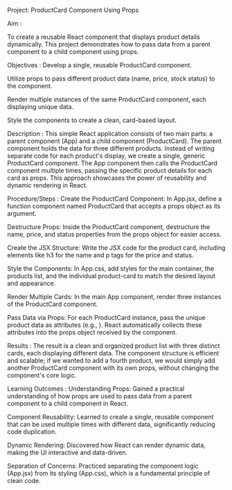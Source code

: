 Project: ProductCard Component Using Props

Aim : 

To create a reusable React component that displays product details dynamically. This project demonstrates how to pass data from a parent component to a child component using props.


Objectives : 
Develop a single, reusable ProductCard component.

Utilize props to pass different product data (name, price, stock status) to the component.

Render multiple instances of the same ProductCard component, each displaying unique data.

Style the components to create a clean, card-based layout.


Description : 
This simple React application consists of two main parts: a parent component (App) and a child component (ProductCard). The parent component holds the data for three different products. Instead of writing separate code for each product's display, we create a single, generic ProductCard component. The App component then calls the ProductCard component multiple times, passing the specific product details for each card as props. This approach showcases the power of reusability and dynamic rendering in React.


Procedure/Steps : 
Create the ProductCard Component: In App.jsx, define a function component named ProductCard that accepts a props object as its argument.

Destructure Props: Inside the ProductCard component, destructure the name, price, and status properties from the props object for easier access.

Create the JSX Structure: Write the JSX code for the product card, including elements like h3 for the name and p tags for the price and status.

Style the Components: In App.css, add styles for the main container, the products list, and the individual product-card to match the desired layout and appearance.

Render Multiple Cards: In the main App component, render three instances of the ProductCard component.

Pass Data via Props: For each ProductCard instance, pass the unique product data as attributes (e.g., <ProductCard name="Wireless Mouse" price="25.99" status="In Stock" />). React automatically collects these attributes into the props object received by the component.


Results : 
The result is a clean and organized product list with three distinct cards, each displaying different data. The component structure is efficient and scalable; if we wanted to add a fourth product, we would simply add another ProductCard component with its own props, without changing the component's core logic.



Learning Outcomes : 
Understanding Props: Gained a practical understanding of how props are used to pass data from a parent component to a child component in React.

Component Reusability: Learned to create a single, reusable component that can be used multiple times with different data, significantly reducing code duplication.

Dynamic Rendering: Discovered how React can render dynamic data, making the UI interactive and data-driven.

Separation of Concerns: Practiced separating the component logic (App.jsx) from its styling (App.css), which is a fundamental principle of clean code.